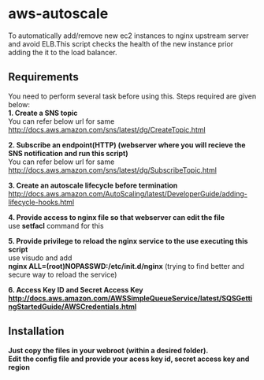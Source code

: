 # aws-autoscale
To automatically add/remove new ec2 instances to nginx upstream server and avoid ELB.This script checks the health of the new instance prior adding the it to the load balancer.

<h2>Requirements</h2>

You need to perform several task before using this. Steps required are given below:<br/>
<strong>1. Create a SNS topic</strong><br/>
    You can refer below url for same <br/>
      http://docs.aws.amazon.com/sns/latest/dg/CreateTopic.html<br/>

<strong>2. Subscribe an endpoint(HTTP) (webserver where you will recieve the SNS notification and run this script)</strong><br/>
    You can refer below url for same <br/>
      http://docs.aws.amazon.com/sns/latest/dg/SubscribeTopic.html</br>

<strong>3. Create an autoscale lifecycle before termination</strong><br/>
    http://docs.aws.amazon.com/AutoScaling/latest/DeveloperGuide/adding-lifecycle-hooks.html<br/>

<strong>4. Provide access to nginx file so that webserver can edit the file</strong><br/>
    use <strong>setfacl</strong> command for this<br/>
    
<strong>5. Provide privilege to reload the nginx service to the use executing this script</strong><br/>
    use visudo and add <br>
      <strong>nginx ALL=(root)NOPASSWD:/etc/init.d/nginx</strong> (trying to find better and secure way to reload the service)</br>

<strong>6. Access Key ID and Secret Access Key<strong></br>
    http://docs.aws.amazon.com/AWSSimpleQueueService/latest/SQSGettingStartedGuide/AWSCredentials.html</br>


<h2>Installation</h2>

Just copy the files in your webroot (within a desired folder).<br/>
Edit the config file and provide your acess key id, secret access key and region

